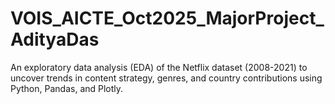 # VOIS_AICTE_Oct2025_MajorProject_AdityaDas
An exploratory data analysis (EDA) of the Netflix dataset (2008-2021) to uncover trends in content strategy, genres, and country contributions using Python, Pandas, and Plotly.
